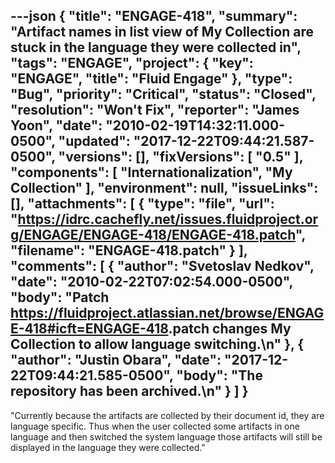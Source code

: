 ---json
{
  "title": "ENGAGE-418",
  "summary": "Artifact names in list view of My Collection are stuck in the language they were collected in",
  "tags": "ENGAGE",
  "project": {
    "key": "ENGAGE",
    "title": "Fluid Engage"
  },
  "type": "Bug",
  "priority": "Critical",
  "status": "Closed",
  "resolution": "Won't Fix",
  "reporter": "James Yoon",
  "date": "2010-02-19T14:32:11.000-0500",
  "updated": "2017-12-22T09:44:21.587-0500",
  "versions": [],
  "fixVersions": [
    "0.5"
  ],
  "components": [
    "Internationalization",
    "My Collection"
  ],
  "environment": null,
  "issueLinks": [],
  "attachments": [
    {
      "type": "file",
      "url": "https://idrc.cachefly.net/issues.fluidproject.org/ENGAGE/ENGAGE-418/ENGAGE-418.patch",
      "filename": "ENGAGE-418.patch"
    }
  ],
  "comments": [
    {
      "author": "Svetoslav Nedkov",
      "date": "2010-02-22T07:02:54.000-0500",
      "body": "Patch <https://fluidproject.atlassian.net/browse/ENGAGE-418#icft=ENGAGE-418>.patch changes My Collection to allow language switching.\n"
    },
    {
      "author": "Justin Obara",
      "date": "2017-12-22T09:44:21.585-0500",
      "body": "The repository has been archived.\n"
    }
  ]
}
---
"Currently because the artifacts are collected by their document id, they are language specific. Thus when the user collected some artifacts in one language and then switched the system language those artifacts will still be displayed in the language they were collected."

        